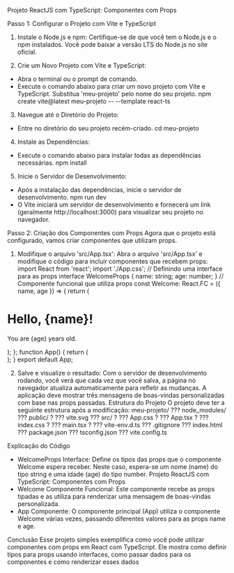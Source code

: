Projeto ReactJS com TypeScript: Componentes com Props

Passo 1: Configurar o Projeto com Vite e TypeScript
1. Instale o Node.js e npm:
 Certifique-se de que você tem o Node.js e o npm instalados. Você pode baixar a versão LTS do Node.js no site
oficial.

3. Crie um Novo Projeto com Vite e TypeScript:
 - Abra o terminal ou o prompt de comando.
 - Execute o comando abaixo para criar um novo projeto com Vite e TypeScript. Substitua 'meu-projeto' pelo nome do
seu projeto.
 npm create vite@latest meu-projeto -- --template react-ts

3. Navegue até o Diretório do Projeto:
 - Entre no diretório do seu projeto recém-criado.
 cd meu-projeto

4. Instale as Dependências:
 - Execute o comando abaixo para instalar todas as dependências necessárias.
 npm install

5. Inicie o Servidor de Desenvolvimento:
 - Após a instalação das dependências, inicie o servidor de desenvolvimento.
 npm run dev
 - O Vite iniciará um servidor de desenvolvimento e fornecerá um link (geralmente http://localhost:3000) para visualizar
seu projeto no navegador.

Passo 2: Criação dos Componentes com Props
Agora que o projeto está configurado, vamos criar componentes que utilizam props.

1. Modifique o arquivo 'src/App.tsx':
 Abra o arquivo 'src/App.tsx' e modifique o código para incluir componentes que recebem props:
import React from 'react';
import './App.css';
// Definindo uma interface para as props
interface WelcomeProps {
 name: string;
 age: number;
}
// Componente funcional que utiliza props
const Welcome: React.FC<WelcomeProps> = ({ name, age }) => {
 return (
 <div>
 <h1>Hello, {name}!</h1>
 <p>You are {age} years old.</p>
 </div>
 );
};
function App() {
 return (
 <div className='App'>
 <Welcome name='Alice' age={25} />
 <Welcome name='Bob' age={30} />
 <Welcome name='Charlie' age={35} />
 </div>
 );
}
export default App;
   
2. Salve e visualize o resultado:
 Com o servidor de desenvolvimento rodando, você verá que cada vez que você salva, a página no navegador
atualiza automaticamente para refletir as mudanças. A aplicação deve mostrar três mensagens de boas-vindas
personalizadas com base nas props passadas.
Estrutura do Projeto
O projeto deve ter a seguinte estrutura após a modificação:
meu-projeto/
??? node_modules/
??? public/
? ??? vite.svg
??? src/
? ??? App.css
? ??? App.tsx
? ??? index.css
? ??? main.tsx
? ??? vite-env.d.ts
??? .gitignore
??? index.html
??? package.json
??? tsconfig.json
??? vite.config.ts

Explicação do Código
- WelcomeProps Interface: Define os tipos das props que o componente Welcome espera receber. Neste caso,
espera-se um nome (name) do tipo string e uma idade (age) do tipo number.
Projeto ReactJS com TypeScript: Componentes com Props
- Welcome Componente Funcional: Este componente recebe as props tipadas e as utiliza para renderizar uma
mensagem de boas-vindas personalizada.
- App Componente: O componente principal (App) utiliza o componente Welcome várias vezes, passando diferentes
valores para as props name e age.

Conclusão
Esse projeto simples exemplifica como você pode utilizar componentes com props em React com TypeScript. Ele
mostra como definir tipos para props usando interfaces, como passar dados para os componentes e como renderizar
esses dados
